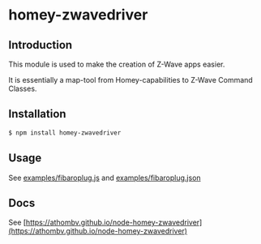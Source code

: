 # homey-zwavedriver

## Introduction
This module is used to make the creation of Z-Wave apps easier.

It is essentially a map-tool from Homey-capabilities to Z-Wave Command Classes.

## Installation

```bash
$ npm install homey-zwavedriver
```

## Usage

See [examples/fibaroplug.js](examples/fibaroplug.js) and [examples/fibaroplug.json](examples/fibaroplug.json)

## Docs
See [https://athombv.github.io/node-homey-zwavedriver](https://athombv.github.io/node-homey-zwavedriver)
